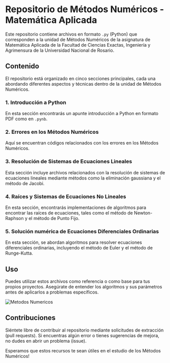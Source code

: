 # Repositorio de Métodos Numéricos - Matemática Aplicada

Este repositorio contiene archivos en formato `.py` (Python) que corresponden a la unidad de Métodos Numéricos de la asignatura de Matemática Aplicada de la Facultad de Ciencias Exactas, Ingeniería y Agrimensura de la Universidad Nacional de Rosario.

## Contenido

El repositorio está organizado en cinco secciones principales, cada una abordando diferentes aspectos y técnicas dentro de la unidad de Métodos Numéricos.

### 1. Introducción a Python

En esta sección encontrarás un apunte introducción a Python en formato PDF como en `.pynb`.

### 2. Errores en los Métodos Numéricos 

Aquí se encuentran códigos relacionados con los errores en los Métodos Numéricos.

### 3. Resolución de Sistemas de Ecuaciones Lineales

Esta sección incluye archivos relacionados con la resolución de sistemas de ecuaciones lineales mediante métodos como la eliminación gaussiana y el método de Jacobi.

### 4. Raíces y Sistemas de Ecuaciones No Lineales

En esta sección, encontrarás implementaciones de algoritmos para encontrar las raíces de ecuaciones, tales como el método de Newton-Raphson y el método de Punto Fijo.

### 5. Solución numérica de Ecuaciones Diferenciales Ordinarias

En esta sección, se abordan algoritmos para resolver ecuaciones diferenciales ordinarias, incluyendo el método de Euler y el método de Runge-Kutta.


## Uso

Puedes utilizar estos archivos como referencia o como base para tus propios proyectos. Asegúrate de entender los algoritmos y sus parámetros antes de aplicarlos a problemas específicos.

![Metodos Numericos](LogoFCEIA.jpg)

## Contribuciones

Siéntete libre de contribuir al repositorio mediante solicitudes de extracción (pull requests). Si encuentras algún error o tienes sugerencias de mejora, no dudes en abrir un problema (issue).

Esperamos que estos recursos te sean útiles en el estudio de los Métodos Numéricos!
